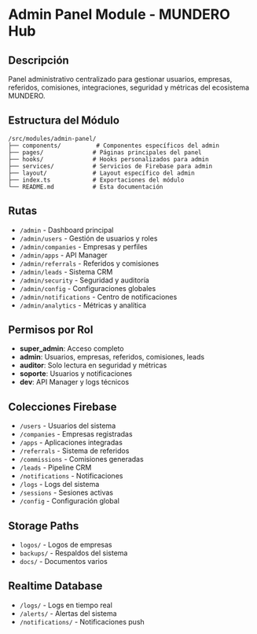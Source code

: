 # Admin Panel Module - MUNDERO Hub

## Descripción

Panel administrativo centralizado para gestionar usuarios, empresas, referidos, comisiones, integraciones, seguridad y métricas del ecosistema MUNDERO.

## Estructura del Módulo

```
/src/modules/admin-panel/
├── components/          # Componentes específicos del admin
├── pages/              # Páginas principales del panel
├── hooks/              # Hooks personalizados para admin
├── services/           # Servicios de Firebase para admin
├── layout/             # Layout específico del admin
├── index.ts            # Exportaciones del módulo
└── README.md           # Esta documentación
```

## Rutas

- `/admin` - Dashboard principal
- `/admin/users` - Gestión de usuarios y roles
- `/admin/companies` - Empresas y perfiles
- `/admin/apps` - API Manager
- `/admin/referrals` - Referidos y comisiones
- `/admin/leads` - Sistema CRM
- `/admin/security` - Seguridad y auditoría
- `/admin/config` - Configuraciones globales
- `/admin/notifications` - Centro de notificaciones
- `/admin/analytics` - Métricas y analítica

## Permisos por Rol

- **super_admin**: Acceso completo
- **admin**: Usuarios, empresas, referidos, comisiones, leads
- **auditor**: Solo lectura en seguridad y métricas
- **soporte**: Usuarios y notificaciones
- **dev**: API Manager y logs técnicos

## Colecciones Firebase

- `/users` - Usuarios del sistema
- `/companies` - Empresas registradas
- `/apps` - Aplicaciones integradas
- `/referrals` - Sistema de referidos
- `/commissions` - Comisiones generadas
- `/leads` - Pipeline CRM
- `/notifications` - Notificaciones
- `/logs` - Logs del sistema
- `/sessions` - Sesiones activas
- `/config` - Configuración global

## Storage Paths

- `logos/` - Logos de empresas
- `backups/` - Respaldos del sistema
- `docs/` - Documentos varios

## Realtime Database

- `/logs/` - Logs en tiempo real
- `/alerts/` - Alertas del sistema
- `/notifications/` - Notificaciones push
